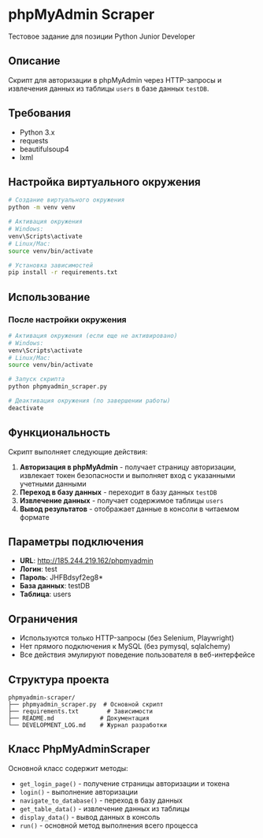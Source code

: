 # phpMyAdmin Scraper

Тестовое задание для позиции Python Junior Developer

## Описание

Скрипт для авторизации в phpMyAdmin через HTTP-запросы и извлечения данных из таблицы `users` в базе данных `testDB`.

## Требования

- Python 3.x
- requests
- beautifulsoup4
- lxml

## Настройка виртуального окружения
```bash
# Создание виртуального окружения
python -m venv venv

# Активация окружения
# Windows:
venv\Scripts\activate
# Linux/Mac:
source venv/bin/activate

# Установка зависимостей
pip install -r requirements.txt
```

## Использование

### После настройки окружения

```bash
# Активация окружения (если еще не активировано)
# Windows:
venv\Scripts\activate
# Linux/Mac:
source venv/bin/activate

# Запуск скрипта
python phpmyadmin_scraper.py

# Деактивация окружения (по завершении работы)
deactivate
```

## Функциональность

Скрипт выполняет следующие действия:

1. **Авторизация в phpMyAdmin** - получает страницу авторизации, извлекает токен безопасности и выполняет вход с указанными учетными данными
2. **Переход в базу данных** - переходит в базу данных `testDB`
3. **Извлечение данных** - получает содержимое таблицы `users`
4. **Вывод результатов** - отображает данные в консоли в читаемом формате

## Параметры подключения

- **URL**: http://185.244.219.162/phpmyadmin
- **Логин**: test
- **Пароль**: JHFBdsyf2eg8*
- **База данных**: testDB
- **Таблица**: users

## Ограничения

- Используются только HTTP-запросы (без Selenium, Playwright)
- Нет прямого подключения к MySQL (без pymysql, sqlalchemy)
- Все действия эмулируют поведение пользователя в веб-интерфейсе


## Структура проекта

```
phpmyadmin-scraper/
├── phpmyadmin_scraper.py  # Основной скрипт
├── requirements.txt        # Зависимости
├── README.md             # Документация
└── DEVELOPMENT_LOG.md    # Журнал разработки
```

## Класс PhpMyAdminScraper

Основной класс содержит методы:

- `get_login_page()` - получение страницы авторизации и токена
- `login()` - выполнение авторизации
- `navigate_to_database()` - переход в базу данных
- `get_table_data()` - извлечение данных из таблицы
- `display_data()` - вывод данных в консоль
- `run()` - основной метод выполнения всего процесса 